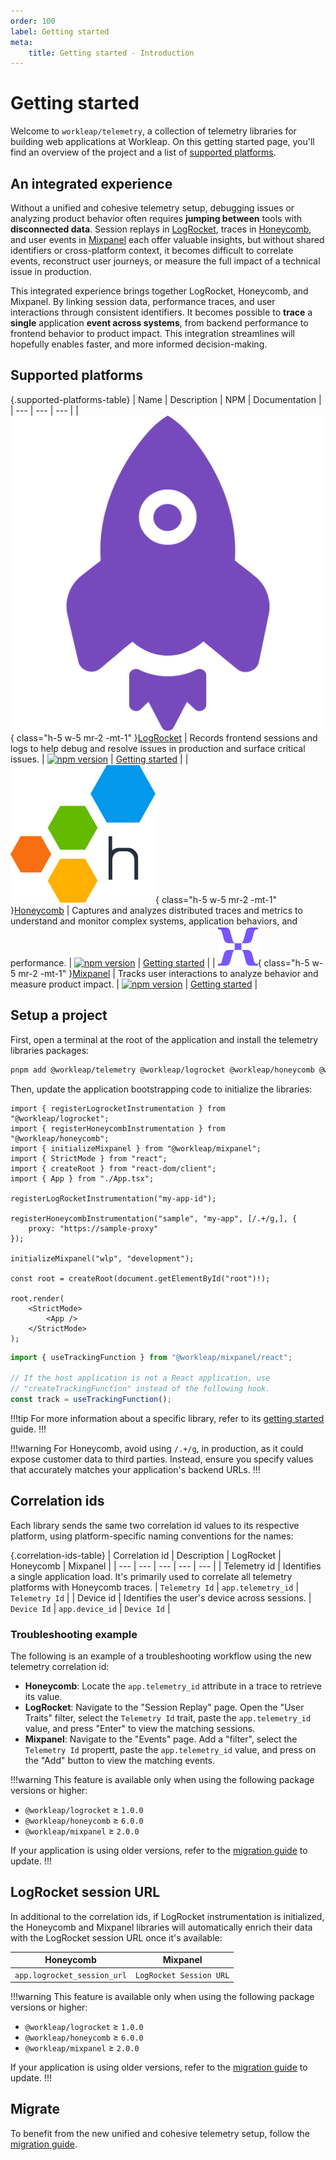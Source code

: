 ```yaml
---
order: 100
label: Getting started
meta:
    title: Getting started - Introduction
---
```


# Getting started

Welcome to `workleap/telemetry`, a collection of telemetry libraries for building web applications at Workleap. On this getting started page, you'll find an overview of the project and a list of [supported platforms](#supported-platforms).

## An integrated experience

Without a unified and cohesive telemetry setup, debugging issues or analyzing product behavior often requires **jumping between** tools with **disconnected data**. Session replays in [LogRocket](https://logrocket.com/), traces in [Honeycomb](https://www.honeycomb.io/), and user events in [Mixpanel](https://mixpanel.com/) each offer valuable insights, but without shared identifiers or cross-platform context, it becomes difficult to correlate events, reconstruct user journeys, or measure the full impact of a technical issue in production.

This integrated experience brings together LogRocket, Honeycomb, and Mixpanel. By linking session data, performance traces, and user interactions through consistent identifiers. It becomes possible to **trace** a **single** application **event across systems**, from backend performance to frontend behavior to product impact. This integration streamlines will hopefully enables faster, and more informed decision-making.

## Supported platforms

{.supported-platforms-table}
| Name | Description | NPM | Documentation |
| --- | --- | --- |
| ![](../static/logos/logrocket.svg){ class="h-5 w-5 mr-2 -mt-1" }[LogRocket](https://logrocket.com/) | Records frontend sessions and logs to help debug and resolve issues in production and surface critical issues. | [![npm version](https://img.shields.io/npm/v/@workleap/logrocket)](https://www.npmjs.com/package/@workleap/logrocket) | [Getting started](../logrocket/getting-started.md) |
| ![](../static/logos/honeycomb.svg){ class="h-5 w-5 mr-2 -mt-1" }[Honeycomb](https://www.honeycomb.io/) | Captures and analyzes distributed traces and metrics to understand and monitor complex systems, application behaviors, and performance. | [![npm version](https://img.shields.io/npm/v/@workleap/honeycomb)](https://www.npmjs.com/package/@workleap/honeycomb) | [Getting started](../honeycomb/getting-started.md) |
| ![](../static/logos/mixpanel.svg){ class="h-5 w-5 mr-2 -mt-1" }[Mixpanel](https://mixpanel.com/) | Tracks user interactions to analyze behavior and measure product impact. | [![npm version](https://img.shields.io/npm/v/@workleap/mixpanel)](https://www.npmjs.com/package/@workleap/mixpanel) | [Getting started](../mixpanel/getting-started.md) |

## Setup a project

First, open a terminal at the root of the application and install the telemetry libraries packages:

```bash
pnpm add @workleap/telemetry @workleap/logrocket @workleap/honeycomb @workleap/mixpanel @opentelemetry/api logrocket
```

Then, update the application bootstrapping code to initialize the libraries:

```tsx !#8,10-12,14 index.tsx
import { registerLogrocketInstrumentation } from "@workleap/logrocket";
import { registerHoneycombInstrumentation } from "@workleap/honeycomb";
import { initializeMixpanel } from "@workleap/mixpanel";
import { StrictMode } from "react";
import { createRoot } from "react-dom/client";
import { App } from "./App.tsx";

registerLogRocketInstrumentation("my-app-id");

registerHoneycombInstrumentation("sample", "my-app", [/.+/g,], {
    proxy: "https://sample-proxy"
});

initializeMixpanel("wlp", "development");

const root = createRoot(document.getElementById("root")!);

root.render(
    <StrictMode>
        <App />
    </StrictMode>
);
```

```ts
import { useTrackingFunction } from "@workleap/mixpanel/react";

// If the host application is not a React application, use
// "createTrackingFunction" instead of the following hook.
const track = useTrackingFunction();
```

!!!tip
For more information about a specific library, refer to its [getting started](#supported-platforms) guide.
!!!

!!!warning
For Honeycomb, avoid using `/.+/g`, in production, as it could expose customer data to third parties. Instead, ensure you specify values that accurately matches your application's backend URLs.
!!!

## Correlation ids

Each library sends the same two correlation id values to its respective platform, using platform-specific naming conventions for the names:

{.correlation-ids-table}
| Correlation id | Description | LogRocket | Honeycomb | Mixpanel |
| --- | --- | --- | --- | --- |
| Telemetry id | Identifies a single application load. It's primarily used to correlate all telemetry platforms with Honeycomb traces. | `Telemetry Id` | `app.telemetry_id` | `Telemetry Id` |
| Device id | Identifies the user's device across sessions. | `Device Id` | `app.device_id` | `Device Id` |

### Troubleshooting example

The following is an example of a troubleshooting workflow using the new telemetry correlation id:

- **Honeycomb**: Locate the `app.telemetry_id` attribute in a trace to retrieve its value.
- **LogRocket**: Navigate to the "Session Replay" page. Open the "User Traits" filter, select the `Telemetry Id` trait, paste the `app.telemetry_id` value, and press "Enter" to view the matching sessions.
- **Mixpanel**: Navigate to the "Events" page. Add a "filter", select the `Telemetry Id` propertt, paste the `app.telemetry_id` value, and press on the "Add" button to view the matching events.

!!!warning
This feature is available only when using the following package versions or higher:

- `@workleap/logrocket` ≥ `1.0.0`
- `@workleap/honeycomb` ≥ `6.0.0`
- `@workleap/mixpanel` ≥ `2.0.0`

If your application is using older versions, refer to the [migration guide](./migrate.md) to update.
!!!

## LogRocket session URL

In additional to the correlation ids, if LogRocket instrumentation is initialized, the Honeycomb and Mixpanel libraries will automatically enrich their data with the LogRocket session URL once it's available:

| Honeycomb | Mixpanel |
| --- | --- |
| `app.logrocket_session_url` | `LogRocket Session URL` |

!!!warning
This feature is available only when using the following package versions or higher:

- `@workleap/logrocket` ≥ `1.0.0`
- `@workleap/honeycomb` ≥ `6.0.0`
- `@workleap/mixpanel` ≥ `2.0.0`

If your application is using older versions, refer to the [migration guide](./migrate.md) to update.
!!!

## Migrate

To benefit from the new unified and cohesive telemetry setup, follow the [migration guide](./migrate.md).




